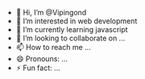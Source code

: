 - 👋 Hi, I’m @Vipingond
- 👀 I’m interested in web development
- 🌱 I’m currently learning javascript
- 💞️ I’m looking to collaborate on ...
- 📫 How to reach me ...
- 😄 Pronouns: ...
- ⚡ Fun fact: ...

<!---
Vipingond/Vipingond is a ✨ special ✨ repository because its `README.md` (this file) appears on your GitHub profile.
You can click the Preview link to take a look at your changes.
--->
